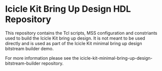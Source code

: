 # Icicle Kit Bring Up Design HDL Repository

This repository contains the Tcl scripts, MSS configuration and constriants used to build the Icicle Kit bring up design. It is not meant to be used directly and is used as part of the Icicle Kit minimal bring up design bitstream builder demo.

For more information please see the icicle-kit-minimal-bring-up-design-bitstream-builder repository.
